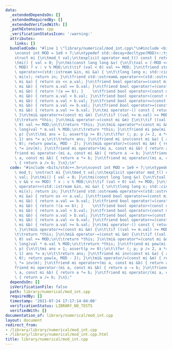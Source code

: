 ```yaml
---
data:
  _extendedDependsOn: []
  _extendedRequiredBy: []
  _extendedVerifiedWith: []
  _pathExtension: cpp
  _verificationStatusIcon: ':warning:'
  attributes:
    links: []
  bundledCode: "#line 1 \"library/numerical/mod_int.cpp\"\n#include <bits/stdc++.h>\n\
    \nconst int MOD = 1e9 + 7;\n\ntypedef std::decay<decltype(MOD)>::type mod_t; \n\
    struct mi {\n\tmod_t val;\n\texplicit operator mod_t() const { return val; }\n\
    \tmi() { val = 0; }\n\tmi(const long long &v) {\n\t\tval = (-MOD <= v && v <=\
    \ MOD) ? v : v % MOD;\n\t\tif (val < 0) val += MOD; }\n\tfriend std::istream&\
    \ operator>>(std::istream &in, mi &a) { \n\t\tlong long x; std::cin >> x; a =\
    \ mi(x); return in; }\n\tfriend std::ostream& operator<<(std::ostream &os, const\
    \ mi &a) { return os << a.val; }\n\tfriend bool operator==(const mi &a, const\
    \ mi &b) { return a.val == b.val; }\n\tfriend bool operator!=(const mi &a, const\
    \ mi &b) { return !(a == b); }    \n\tfriend bool operator<(const mi &a, const\
    \ mi &b) { return a.val < b.val; }\n\tfriend bool operator>(const mi &a, const\
    \ mi &b) { return a.val > b.val; }\n\tfriend bool operator<=(const mi &a, const\
    \ mi &b) { return a.val <= b.val; }\n\tfriend bool operator>=(const mi &a, const\
    \ mi &b) { return a.val >= b.val; }\n\tmi operator-() const { return mi(-val);\
    \ }\n\tmi& operator+=(const mi &m) {\n\t\tif ((val += m.val) >= MOD) val -= MOD;\n\
    \t\treturn *this; }\n\tmi& operator-=(const mi &m) {\n\t\tif ((val -= m.val) <\
    \ 0) val += MOD;\n\t\treturn *this; }\n\tmi& operator*=(const mi &m) { val = (long\
    \ long)val * m.val % MOD;\n\t\treturn *this; }\n\tfriend mi pow(mi a, long long\
    \ p) {\n\t\tmi ans = 1; assert(p >= 0);\n\t\tfor (; p; p /= 2, a *= a) if (p &\
    \ 1) ans *= a;\n\t\treturn ans; }\n\tfriend mi inv(const mi &a) { assert(a !=\
    \ 0); return pow(a, MOD - 2); }\n\tmi& operator/=(const mi &m) { return (*this)\
    \ *= inv(m); }\n\tfriend mi operator+(mi a, const mi &b) { return a += b; }\n\t\
    friend mi operator-(mi a, const mi &b) { return a -= b; }\n\tfriend mi operator*(mi\
    \ a, const mi &b) { return a *= b; }\n\tfriend mi operator/(mi a, const mi &b)\
    \ { return a /= b; }\n};\n"
  code: "#include <bits/stdc++.h>\n\nconst int MOD = 1e9 + 7;\n\ntypedef std::decay<decltype(MOD)>::type\
    \ mod_t; \nstruct mi {\n\tmod_t val;\n\texplicit operator mod_t() const { return\
    \ val; }\n\tmi() { val = 0; }\n\tmi(const long long &v) {\n\t\tval = (-MOD <=\
    \ v && v <= MOD) ? v : v % MOD;\n\t\tif (val < 0) val += MOD; }\n\tfriend std::istream&\
    \ operator>>(std::istream &in, mi &a) { \n\t\tlong long x; std::cin >> x; a =\
    \ mi(x); return in; }\n\tfriend std::ostream& operator<<(std::ostream &os, const\
    \ mi &a) { return os << a.val; }\n\tfriend bool operator==(const mi &a, const\
    \ mi &b) { return a.val == b.val; }\n\tfriend bool operator!=(const mi &a, const\
    \ mi &b) { return !(a == b); }    \n\tfriend bool operator<(const mi &a, const\
    \ mi &b) { return a.val < b.val; }\n\tfriend bool operator>(const mi &a, const\
    \ mi &b) { return a.val > b.val; }\n\tfriend bool operator<=(const mi &a, const\
    \ mi &b) { return a.val <= b.val; }\n\tfriend bool operator>=(const mi &a, const\
    \ mi &b) { return a.val >= b.val; }\n\tmi operator-() const { return mi(-val);\
    \ }\n\tmi& operator+=(const mi &m) {\n\t\tif ((val += m.val) >= MOD) val -= MOD;\n\
    \t\treturn *this; }\n\tmi& operator-=(const mi &m) {\n\t\tif ((val -= m.val) <\
    \ 0) val += MOD;\n\t\treturn *this; }\n\tmi& operator*=(const mi &m) { val = (long\
    \ long)val * m.val % MOD;\n\t\treturn *this; }\n\tfriend mi pow(mi a, long long\
    \ p) {\n\t\tmi ans = 1; assert(p >= 0);\n\t\tfor (; p; p /= 2, a *= a) if (p &\
    \ 1) ans *= a;\n\t\treturn ans; }\n\tfriend mi inv(const mi &a) { assert(a !=\
    \ 0); return pow(a, MOD - 2); }\n\tmi& operator/=(const mi &m) { return (*this)\
    \ *= inv(m); }\n\tfriend mi operator+(mi a, const mi &b) { return a += b; }\n\t\
    friend mi operator-(mi a, const mi &b) { return a -= b; }\n\tfriend mi operator*(mi\
    \ a, const mi &b) { return a *= b; }\n\tfriend mi operator/(mi a, const mi &b)\
    \ { return a /= b; }\n};"
  dependsOn: []
  isVerificationFile: false
  path: library/numerical/mod_int.cpp
  requiredBy: []
  timestamp: '2021-07-24 17:17:14-04:00'
  verificationStatus: LIBRARY_NO_TESTS
  verifiedWith: []
documentation_of: library/numerical/mod_int.cpp
layout: document
redirect_from:
- /library/library/numerical/mod_int.cpp
- /library/library/numerical/mod_int.cpp.html
title: library/numerical/mod_int.cpp
---
```

